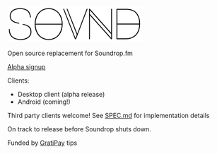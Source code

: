 ![Logo](https://raw.githubusercontent.com/GeorgeHahn/SOVND/gh-pages/Logo.png)

Open source replacement for Soundrop.fm

[Alpha signup](http://104.131.87.42:2880/)

Clients:
  - Desktop client (alpha release)
  - Android (coming!)

Third party clients welcome! See [SPEC.md](SPEC.md) for implementation details

On track to release before Soundrop shuts down.

Funded by [GratiPay](https://gratipay.com/GeorgeHahn/) tips

